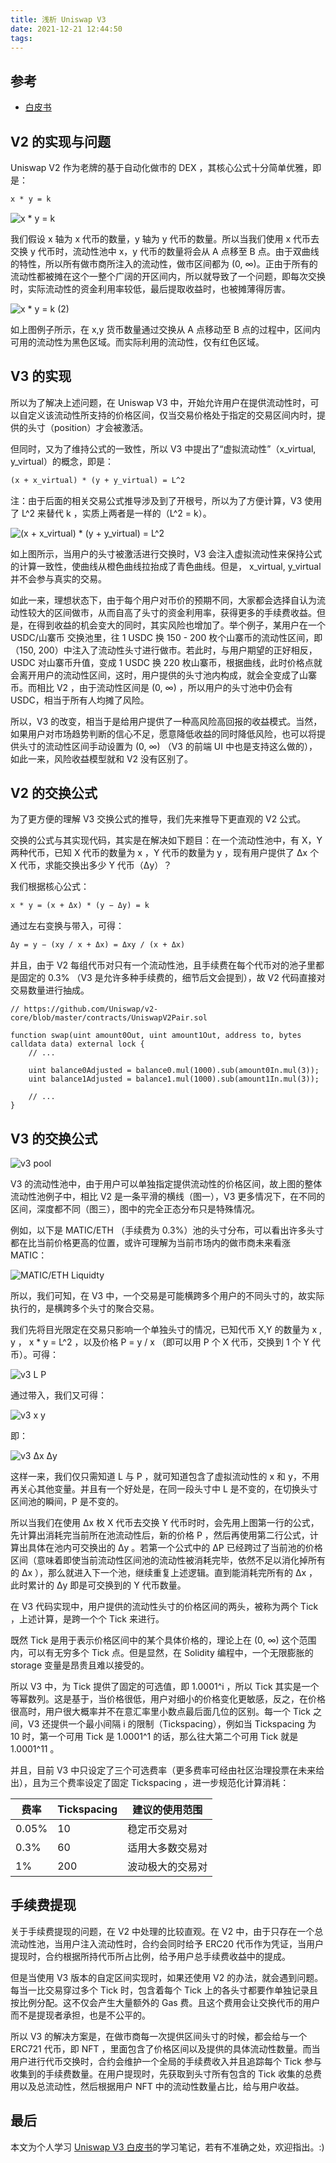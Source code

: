 ```yaml
---
title: 浅析 Uniswap V3
date: 2021-12-21 12:44:50
tags:
---
```


## 参考

- [白皮书](https://uniswap.org/whitepaper-v3.pdf)

## V2 的实现与问题

Uniswap V2 作为老牌的基于自动化做市的 DEX ，其核心公式十分简单优雅，即是：

```txt
x * y = k
```

![x * y = k](https://static.cnodejs.org/FhaIqfaqwAvYa_aBhlDnwHLgIS5i)

我们假设 x 轴为 x 代币的数量，y 轴为 y 代币的数量。所以当我们使用 x 代币去交换 y 代币时，流动性池中 x，y 代币的数量将会从 A 点移至 B 点。由于双曲线的特性，所以所有做市商所注入的流动性，做市区间都为 (0, ∞)。正由于所有的流动性都被摊在这个一整个广阔的开区间内，所以就导致了一个问题，即每次交换时，实际流动性的资金利用率较低，最后提取收益时，也被摊薄得厉害。

![x * y = k (2)](https://static.cnodejs.org/FiH_1RAp5vXordF3Lp3pxZuLhT0h)

如上图例子所示，在 x,y 货币数量通过交换从 A 点移动至 B 点的过程中，区间内可用的流动性为黑色区域。而实际利用的流动性，仅有红色区域。

## V3 的实现

所以为了解决上述问题，在 Uniswap V3 中，开始允许用户在提供流动性时，可以自定义该流动性所支持的价格区间，仅当交易价格处于指定的交易区间内时，提供的头寸（position）才会被激活。

但同时，又为了维持公式的一致性，所以 V3 中提出了“虚拟流动性”（x_virtual, y_virtual）的概念，即是：

```txt
(x + x_virtual) * (y + y_virtual) = L^2
```

注：由于后面的相关交易公式推导涉及到了开根号，所以为了方便计算，V3 使用了 L^2 来替代 k ，实质上两者是一样的（L^2 = k）。

![(x + x_virtual) * (y + y_virtual) = L^2](https://static.cnodejs.org/FlFBWw93M-mr0YCN_H9yNExuRGbb)

如上图所示，当用户的头寸被激活进行交换时，V3 会注入虚拟流动性来保持公式的计算一致性，使曲线从橙色曲线拉抬成了青色曲线。但是， x_virtual, y_virtual 并不会参与真实的交易。

如此一来，理想状态下，由于每个用户对币价的预期不同，大家都会选择自认为流动性较大的区间做市，从而自高了头寸的资金利用率，获得更多的手续费收益。但是，在得到收益的机会变大的同时，其实风险也增加了。举个例子，某用户在一个 USDC/山寨币 交换池里，往 1 USDC 换 150 - 200 枚个山寨币的流动性区间，即（150, 200）中注入了流动性头寸进行做市。若此时，与用户期望的正好相反，USDC 对山寨币升值，变成 1 USDC 换 220 枚山寨币，根据曲线，此时价格点就会离开用户的流动性区间，这时，用户提供的头寸池内构成，就会全变成了山寨币。而相比 V2 ，由于流动性区间是 (0, ∞) ，所以用户的头寸池中仍会有 USDC，相当于所有人均摊了风险。

所以，V3 的改变，相当于是给用户提供了一种高风险高回报的收益模式。当然，如果用户对市场趋势判断的信心不足，愿意降低收益的同时降低风险，也可以将提供头寸的流动性区间手动设置为 (0, ∞) （V3 的前端 UI 中也是支持这么做的），如此一来，风险收益模型就和 V2 没有区别了。

## V2 的交换公式

为了更方便的理解 V3 交换公式的推导，我们先来推导下更直观的 V2 公式。

交换的公式与其实现代码，其实是在解决如下题目：在一个流动性池中，有 X，Y 两种代币，已知 X 代币的数量为 x ，Y 代币的数量为 y ，现有用户提供了 Δx 个 X 代币，求能交换出多少 Y 代币（Δy）？

我们根据核心公式：

```txt
x * y = (x + Δx) * (y − Δy) = k
```

通过左右变换与带入，可得：

```txt
Δy = y − (xy / x + Δx) = Δxy / (x + Δx)
```

并且，由于 V2 每组代币对只有一个流动性池，且手续费在每个代币对的池子里都是固定的 0.3% （V3 是允许多种手续费的，细节后文会提到），故 V2 代码直接对交易数量进行抽成。

```solidity
// https://github.com/Uniswap/v2-core/blob/master/contracts/UniswapV2Pair.sol

function swap(uint amount0Out, uint amount1Out, address to, bytes calldata data) external lock {
    // ...

    uint balance0Adjusted = balance0.mul(1000).sub(amount0In.mul(3));
    uint balance1Adjusted = balance1.mul(1000).sub(amount1In.mul(3));

    // ...
}
```

## V3 的交换公式

![v3 pool](https://static.cnodejs.org/Fgk2vlfd0SAdZzlTbn20xYk7U6fJ)

V3 的流动性池中，由于用户可以单独指定提供流动性的价格区间，故上图的整体流动性池例子中，相比 V2 是一条平滑的横线（图一），V3 更多情况下，在不同的区间，深度都不同（图三），图中的完全正态分布只是特殊情况。

例如，以下是 MATIC/ETH （手续费为 0.3%）池的头寸分布，可以看出许多头寸都在比当前价格更高的位置，或许可理解为当前市场内的做市商未来看涨 MATIC：

![MATIC/ETH Liquidty](https://static.cnodejs.org/FiWjKZBAEbCNmGPVShe5mjJjluX_)

所以，我们可知，在 V3 中，一个交易是可能横跨多个用户的不同头寸的，故实际执行的，是横跨多个头寸的聚合交易。

我们先将目光限定在交易只影响一个单独头寸的情况，已知代币 X,Y 的数量为 x , y ， x * y = L^2 ，以及价格 P = y / x （即可以用 P 个 X 代币，交换到 1 个 Y 代币）。可得：

![v3 L P](https://static.cnodejs.org/FlBk1IWJInSkeZ0GDC0vIt-635Zl)

通过带入，我们又可得：

![v3 x y](https://static.cnodejs.org/FtNwrDR6nJsFIqHzxOgJJ4pFbN7e)

即：

![v3 Δx Δy](https://static.cnodejs.org/FtSlN8dEYkVKNVfzyK8_BIdfUj5a)

这样一来，我们仅只需知道 L 与 P ，就可知道包含了虚拟流动性的 x 和 y，不用再关心其他变量。并且有一个好处是，在同一段头寸中 L 是不变的，在切换头寸区间池的瞬间，P 是不变的。

所以当我们在使用 Δx 枚 X 代币去交换 Y 代币时时，会先用上图第一行的公式，先计算出消耗完当前所在池流动性后，新的价格 P ，然后再使用第二行公式，计算出具体在池内可交换出的 Δy 。若第一个公式中的 ΔP 已经跨过了当前池的价格区间（意味着即使当前流动性区间池的流动性被消耗完毕，依然不足以消化掉所有的 Δx ），那么就进入下一个池，继续重复上述逻辑。直到能消耗完所有的 Δx ，此时累计的 Δy 即是可交换到的 Y 代币数量。

在 V3 代码实现中，用户提供的流动性头寸的价格区间的两头，被称为两个 Tick ，上述计算，是跨一个个 Tick 来进行。

既然 Tick 是用于表示价格区间中的某个具体价格的，理论上在  (0, ∞)  这个范围内，可以有无穷多个 Tick 点。但是显然，在 Solidity 编程中，一个无限膨胀的 storage 变量是昂贵且难以接受的。

所以 V3 中，为 Tick 提供了固定的可选值，即 1.0001^i ，所以 Tick 其实是一个等幂数列。这是基于，当价格很低，用户对细小的价格变化更敏感，反之，在价格很高时，用户很大概率并不在意汇率里小数点最后面几位的区别。每一个 Tick 之间，V3 还提供一个最小间隔 i 的限制（Tickspacing），例如当 Tickspacing 为 10 时，第一个可用 Tick 是 1.0001^1 的话，那么往大第二个可用 Tick 就是 1.0001^11 。

并且，目前 V3 中只设定了三个可选费率（更多费率可经由社区治理投票在未来给出），且为三个费率设定了固定 Tickspacing ，进一步规范化计算消耗：

| 费率  | Tickspacing | 建议的使用范围   |
| ----- | ----------- | ---------------- |
| 0.05% | 10          | 稳定币交易对     |
| 0.3%  | 60          | 适用大多数交易对 |
| 1%    | 200         | 波动极大的交易对 |

## 手续费提现

关于手续费提现的问题，在 V2 中处理的比较直观。在 V2 中，由于只存在一个总流动性池，当用户注入流动性时，合约会同时给予 ERC20 代币作为凭证，当用户提现时，合约根据所持代币所占比例，给予用户总手续费收益中的提成。

但是当使用 V3 版本的自定区间实现时，如果还使用 V2 的办法，就会遇到问题。每当一比交易穿过多个 Tick 时，包含着每个 Tick 上的各头寸都要作单独记录且按比例分配。这不仅会产生大量额外的 Gas 费。且这个费用会让交换代币的用户而不是提现者承担，也是不公平的。

所以 V3 的解决方案是，在做市商每一次提供区间头寸的时候，都会给与一个 ERC721 代币，即 NFT ，里面包含了价格区间以及提供的具体流动性数量。而当用户进行代币交换时，合约会维护一个全局的手续费收入并且追踪每个 Tick 参与收集到的手续费数量。在用户提现时，先获取到头寸所有包含的 Tick 收集的总费用以及总流动性，然后根据用户 NFT 中的流动性数量占比，给与用户收益。

## 最后

本文为个人学习 [Uniswap V3 白皮书](https://uniswap.org/whitepaper-v3.pdf)的学习笔记，若有不准确之处，欢迎指出。:)
